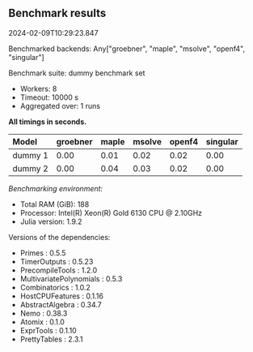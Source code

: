 ## Benchmark results

2024-02-09T10:29:23.847

Benchmarked backends: Any["groebner", "maple", "msolve", "openf4", "singular"]

Benchmark suite: dummy benchmark set

- Workers: 8
- Timeout: 10000 s
- Aggregated over: 1 runs

**All timings in seconds.**

|Model|groebner|maple|msolve|openf4|singular|
|:----|---|---|---|---|---|
|dummy 1|0.00|0.01|0.02|0.02|0.00|
|dummy 2|0.00|0.04|0.03|0.02|0.00|

*Benchmarking environment:*

* Total RAM (GiB): 188
* Processor: Intel(R) Xeon(R) Gold 6130 CPU @ 2.10GHz
* Julia version: 1.9.2

Versions of the dependencies:

* Primes : 0.5.5
* TimerOutputs : 0.5.23
* PrecompileTools : 1.2.0
* MultivariatePolynomials : 0.5.3
* Combinatorics : 1.0.2
* HostCPUFeatures : 0.1.16
* AbstractAlgebra : 0.34.7
* Nemo : 0.38.3
* Atomix : 0.1.0
* ExprTools : 0.1.10
* PrettyTables : 2.3.1
